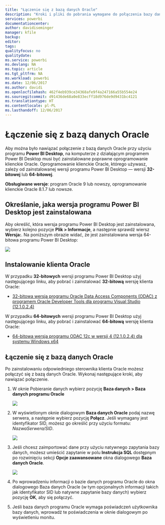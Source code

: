 ```yaml
---
title: "Łączenie się z bazą danych Oracle"
description: "Kroki i pliki do pobrania wymagane do połączenia bazy danych Oracle z programem Power BI Desktop"
services: powerbi
documentationcenter: 
author: davidiseminger
manager: kfile
backup: 
editor: 
tags: 
qualityfocus: no
qualitydate: 
ms.service: powerbi
ms.devlang: NA
ms.topic: article
ms.tgt_pltfrm: NA
ms.workload: powerbi
ms.date: 12/06/2017
ms.author: davidi
ms.openlocfilehash: 462f4eb939ce34368afe9f4a247166a55b554e24
ms.sourcegitcommit: d91436de68a0e833ecff18d976de9d9431bc4121
ms.translationtype: HT
ms.contentlocale: pl-PL
ms.lasthandoff: 12/06/2017
---
```

# <a name="connect-to-an-oracle-database"></a>Łączenie się z bazą danych Oracle
Aby można było nawiązać połączenie z bazą danych Oracle przy użyciu programu **Power BI Desktop**, na komputerze z działającym programem Power BI Desktop musi być zainstalowane poprawne oprogramowanie klienckie Oracle. Oprogramowanie klienckie Oracle, którego używasz, zależy od zainstalowanej wersji programu Power BI Desktop — wersji **32-bitowej** lub **64-bitowej**.

**Obsługiwane wersje**: program Oracle 9 lub nowszy, oprogramowanie klienckie Oracle 8.1.7 lub nowsze.

## <a name="determining-which-version-of-power-bi-desktop-is-installed"></a>Określanie, jaka wersja programu Power BI Desktop jest zainstalowana
Aby określić, która wersja programu Power BI Desktop jest zainstalowana, wybierz kolejno pozycje **Plik > Informacje**, a następnie sprawdź wiersz **Wersja:**. Na poniższym obrazie widać, że jest zainstalowana wersja 64-bitowa programu Power BI Desktop:

![](media/desktop-connect-oracle-database/connect-oracle-database_1.png)

## <a name="installing-the-oracle-client"></a>Instalowanie klienta Oracle
W przypadku **32-bitowych** wersji programu Power BI Desktop użyj następującego linku, aby pobrać i zainstalować **32-bitową** wersję klienta Oracle:

* [32-bitowa wersja programu Oracle Data Access Components (ODAC) z programem Oracle Developer Tools dla programu Visual Studio (12.1.0.2.4)](http://www.oracle.com/technetwork/topics/dotnet/utilsoft-086879.html)

W przypadku **64-bitowych** wersji programu Power BI Desktop użyj następującego linku, aby pobrać i zainstalować **64-bitową** wersję klienta Oracle:

* [64-bitowa wersja programu ODAC 12c w wersji 4 (12.1.0.2.4) dla systemu Windows x64](http://www.oracle.com/technetwork/database/windows/downloads/index-090165.html)

## <a name="connect-to-an-oracle-database"></a>Łączenie się z bazą danych Oracle
Po zainstalowaniu odpowiedniego sterownika klienta Oracle możesz połączyć się z bazą danych Oracle. Wykonaj następujące kroki, aby nawiązać połączenie.

1. W oknie Pobieranie danych wybierz pozycję **Baza danych > Baza danych programu Oracle**
   
   ![](media/desktop-connect-oracle-database/connect-oracle-database_2.png)
2. W wyświetlonym oknie dialogowym **Baza danych Oracle** podaj nazwę serwera, a następnie wybierz pozycję **Połącz**. Jeśli wymagany jest identyfikator SID, możesz go określić przy użyciu formatu: *NazwaSerwera/SID*.
   
   ![](media/desktop-connect-oracle-database/connect-oracle-database_3.png)
3. Jeśli chcesz zaimportować dane przy użyciu natywnego zapytania bazy danych, możesz umieścić zapytanie w polu **Instrukcja SQL** dostępnym po rozwinięciu sekcji **Opcje zaawansowane** okna dialogowego **Baza danych Oracle**.
   
   ![](media/desktop-connect-oracle-database/connect-oracle-database_4.png)
4. Po wprowadzeniu informacji o bazie danych programu Oracle do okna dialogowego Baza danych Oracle (w tym opcjonalnych informacji takich jak identyfikator SID lub natywne zapytanie bazy danych) wybierz pozycję **OK**, aby się połączyć.
5. Jeśli baza danych programu Oracle wymaga poświadczeń użytkownika bazy danych, wprowadź te poświadczenia w oknie dialogowym po wyświetleniu monitu.

